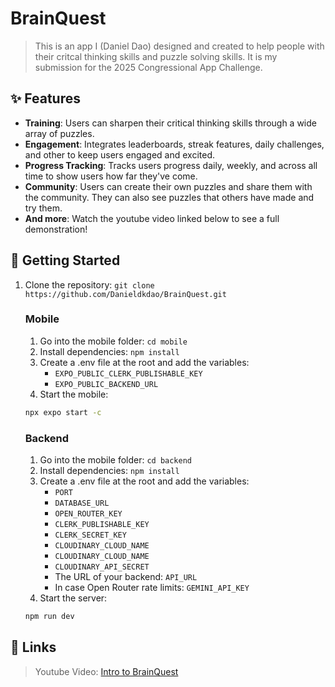 # BrainQuest

> This is an app I (Daniel Dao) designed and created to help people with their critcal thinking skills and puzzle solving skills. It is my submission for the 2025 Congressional App Challenge.

## ✨ Features

* **Training**: Users can sharpen their critical thinking skills through a wide array of puzzles.
* **Engagement**: Integrates leaderboards, streak features, daily challenges, and other to keep users engaged and excited.
* **Progress Tracking**: Tracks users progress daily, weekly, and across all time to show users how far they've come.
* **Community**: Users can create their own puzzles and share them with the community. They can also see puzzles that others have made and try them.
* **And more**: Watch the youtube video linked below to see a full demonstration!

## 🚀 Getting Started

1. Clone the repository: `git clone https://github.com/Danieldkdao/BrainQuest.git`
   ### Mobile
   1. Go into the mobile folder: `cd mobile`
   2. Install dependencies: `npm install`
   3. Create a .env file at the root and add the variables:
      - `EXPO_PUBLIC_CLERK_PUBLISHABLE_KEY`
      - `EXPO_PUBLIC_BACKEND_URL`
   4. Start the mobile:
   ```bash
   npx expo start -c
   ```
   ### Backend
   1. Go into the mobile folder: `cd backend`
   2. Install dependencies: `npm install`
   3. Create a .env file at the root and add the variables:
      - `PORT`
      - `DATABASE_URL`
      - `OPEN_ROUTER_KEY`
      - `CLERK_PUBLISHABLE_KEY`
      - `CLERK_SECRET_KEY`
      - `CLOUDINARY_CLOUD_NAME`
      - `CLOUDINARY_CLOUD_NAME`
      - `CLOUDINARY_API_SECRET`
      - The URL of your backend: `API_URL`
      - In case Open Router rate limits: `GEMINI_API_KEY`
   4. Start the server:
   ```bash
   npm run dev
   ```
   
## 🔗 Links

> Youtube Video: [Intro to BrainQuest]("youtube.com")
